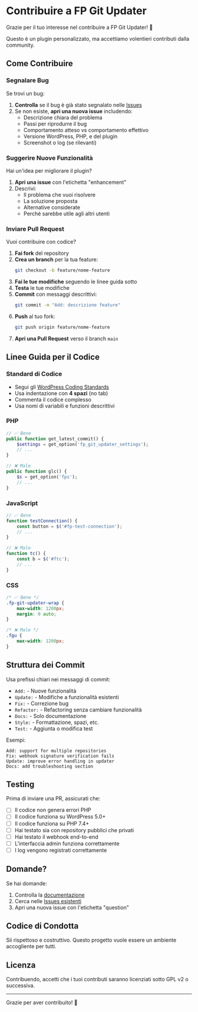 # Contribuire a FP Git Updater

Grazie per il tuo interesse nel contribuire a FP Git Updater! 🎉

Questo è un plugin personalizzato, ma accettiamo volentieri contributi dalla community.

## Come Contribuire

### Segnalare Bug

Se trovi un bug:

1. **Controlla** se il bug è già stato segnalato nelle [Issues](../../issues)
2. Se non esiste, **apri una nuova issue** includendo:
   - Descrizione chiara del problema
   - Passi per riprodurre il bug
   - Comportamento atteso vs comportamento effettivo
   - Versione WordPress, PHP, e del plugin
   - Screenshot o log (se rilevanti)

### Suggerire Nuove Funzionalità

Hai un'idea per migliorare il plugin?

1. **Apri una issue** con l'etichetta "enhancement"
2. Descrivi:
   - Il problema che vuoi risolvere
   - La soluzione proposta
   - Alternative considerate
   - Perché sarebbe utile agli altri utenti

### Inviare Pull Request

Vuoi contribuire con codice?

1. **Fai fork** del repository
2. **Crea un branch** per la tua feature:
   ```bash
   git checkout -b feature/nome-feature
   ```
3. **Fai le tue modifiche** seguendo le linee guida sotto
4. **Testa** le tue modifiche
5. **Commit** con messaggi descrittivi:
   ```bash
   git commit -m "Add: descrizione feature"
   ```
6. **Push** al tuo fork:
   ```bash
   git push origin feature/nome-feature
   ```
7. **Apri una Pull Request** verso il branch `main`

## Linee Guida per il Codice

### Standard di Codice

- Segui gli [WordPress Coding Standards](https://developer.wordpress.org/coding-standards/wordpress-coding-standards/)
- Usa indentazione con **4 spazi** (no tab)
- Commenta il codice complesso
- Usa nomi di variabili e funzioni descrittivi

### PHP

```php
// ✅ Bene
public function get_latest_commit() {
    $settings = get_option('fp_git_updater_settings');
    // ...
}

// ❌ Male
public function glc() {
    $s = get_option('fps');
    // ...
}
```

### JavaScript

```javascript
// ✅ Bene
function testConnection() {
    const button = $('#fp-test-connection');
    // ...
}

// ❌ Male
function tc() {
    const b = $('#ftc');
    // ...
}
```

### CSS

```css
/* ✅ Bene */
.fp-git-updater-wrap {
    max-width: 1200px;
    margin: 0 auto;
}

/* ❌ Male */
.fgu {
    max-width: 1200px;
}
```

## Struttura dei Commit

Usa prefissi chiari nei messaggi di commit:

- `Add:` - Nuove funzionalità
- `Update:` - Modifiche a funzionalità esistenti
- `Fix:` - Correzione bug
- `Refactor:` - Refactoring senza cambiare funzionalità
- `Docs:` - Solo documentazione
- `Style:` - Formattazione, spazi, etc.
- `Test:` - Aggiunta o modifica test

Esempi:
```
Add: support for multiple repositories
Fix: webhook signature verification fails
Update: improve error handling in updater
Docs: add troubleshooting section
```

## Testing

Prima di inviare una PR, assicurati che:

- [ ] Il codice non genera errori PHP
- [ ] Il codice funziona su WordPress 5.0+
- [ ] Il codice funziona su PHP 7.4+
- [ ] Hai testato sia con repository pubblici che privati
- [ ] Hai testato il webhook end-to-end
- [ ] L'interfaccia admin funziona correttamente
- [ ] I log vengono registrati correttamente

## Domande?

Se hai domande:

1. Controlla la [documentazione](README.md)
2. Cerca nelle [Issues esistenti](../../issues)
3. Apri una nuova issue con l'etichetta "question"

## Codice di Condotta

Sii rispettoso e costruttivo. Questo progetto vuole essere un ambiente accogliente per tutti.

## Licenza

Contribuendo, accetti che i tuoi contributi saranno licenziati sotto GPL v2 o successiva.

---

Grazie per aver contribuito! 🙏
